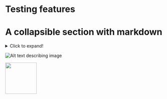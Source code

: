 # Testing features

# A collapsible section with markdown
<details>
  <summary>Click to expand!</summary>
  
  ## Heading
  1. A numbered
  2. list
     * With some
     * Sub bullets
</details>


![Alt text describing image](https://1000logos.net/wp-content/uploads/2021/05/GitHub-logo.png "How do you like this image? This is additional info, beyond alt text")

<img src="https://1000logos.net/wp-content/uploads/2021/05/GitHub-logo.png" width="100" height="100">
